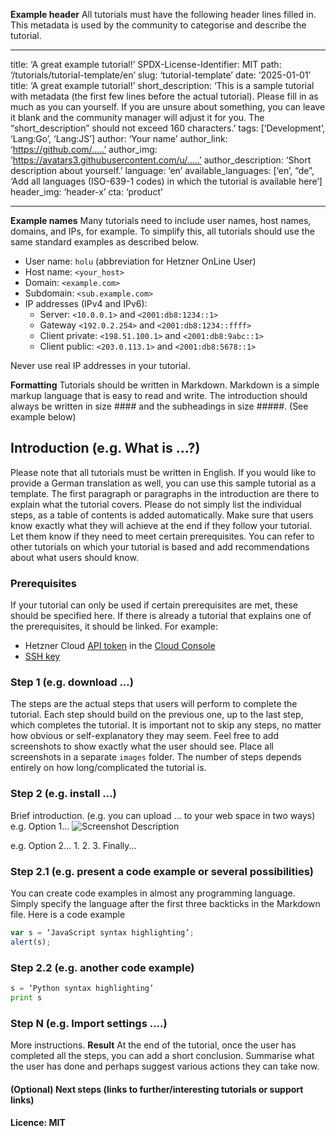 **Example header**
All tutorials must have the following header lines filled in. This metadata is used by the community to categorise and describe the tutorial.

---
title: ‘A great example tutorial!’
SPDX-License-Identifier: MIT
path: ‘/tutorials/tutorial-template/en’
slug: ‘tutorial-template’
date: ‘2025-01-01’
title: ‘A great example tutorial!’
short_description: ‘This is a sample tutorial with metadata (the first few lines before the actual tutorial). Please fill in as much as you can yourself. If you are unsure about something, you can leave it blank and the community manager will adjust it for you. The “short_description” should not exceed 160 characters.’
tags: [‘Development’, ‘Lang:Go’, ‘Lang:JS’]
author: ‘Your name’
author_link: ‘https://github.com/.....’
author_img: ‘https://avatars3.githubusercontent.com/u/.....’
author_description: ‘Short description about yourself.’
language: ‘en’
available_languages: [‘en’, “de”, ‘Add all languages (ISO-639-1 codes) in which the tutorial is available here’]
header_img: ‘header-x’
cta: ‘product’

---

**Example names**
Many tutorials need to include user names, host names, domains, and IPs, for example. To simplify this, all tutorials should use the same standard examples as described below.
* User name: `holu` (abbreviation for Hetzner OnLine User)
* Host name: `<your_host>`
* Domain: `<example.com>`
* Subdomain: `<sub.example.com>`
* IP addresses (IPv4 and IPv6):
    * Server: `<10.0.0.1>` and `<2001:db8:1234::1>` 
    * Gateway `<192.0.2.254>` and `<2001:db8:1234::ffff>`
    * Client private: `<198.51.100.1>` and `<2001:db8:9abc::1>`   
    * Client public: `<203.0.113.1>` and `<2001:db8:5678::1>`

Never use real IP addresses in your tutorial.

**Formatting**
Tutorials should be written in Markdown. Markdown is a simple markup language that is easy to read and write.
The introduction should always be written in size #### and the subheadings in size #####. (See example below)

## Introduction (e.g. What is ...?)

Please note that all tutorials must be written in English. If you would like to provide a German translation as well, you can use this sample tutorial as a template.
The first paragraph or paragraphs in the introduction are there to explain what the tutorial covers. Please do not simply list the individual steps, as a table of contents is added automatically. Make sure that users know exactly what they will achieve at the end if they follow your tutorial. Let them know if they need to meet certain prerequisites.
You can refer to other tutorials on which your tutorial is based and add recommendations about what users should know.

### Prerequisites

If your tutorial can only be used if certain prerequisites are met, these should be specified here.
If there is already a tutorial that explains one of the prerequisites, it should be linked.
For example:
* Hetzner Cloud [API token](https://docs.hetzner.com/de/cloud/api/getting-started/generating-api-token) in the [Cloud Console](https://console.hetzner.cloud/)
* [SSH key](https://community.hetzner.com/tutorials/howto-ssh-key/de)

### Step 1 (e.g. download ...)

The steps are the actual steps that users will perform to complete the tutorial.
Each step should build on the previous one, up to the last step, which completes the tutorial.
It is important not to skip any steps, no matter how obvious or self-explanatory they may seem.
Feel free to add screenshots to show exactly what the user should see. Place all screenshots in a separate `images` folder.
The number of steps depends entirely on how long/complicated the tutorial is.

### Step 2 (e.g. install ...)

Brief introduction. (e.g. you can upload ... to your web space in two ways)
e.g. Option 1...
![Screenshot Description](images/screenshot_description.png)

e.g. Option 2...
1.
2.
3.
Finally...

### Step 2.1 (e.g. present a code example or several possibilities)

You can create code examples in almost any programming language.
Simply specify the language after the first three backticks in the Markdown file.
Here is a code example

```javascript
var s = ‘JavaScript syntax highlighting’;
alert(s);
```

### Step 2.2 (e.g. another code example)

```python
s = ‘Python syntax highlighting’
print s
```

### Step N (e.g. Import settings ....)
More instructions.
**Result**
At the end of the tutorial, once the user has completed all the steps, you can add a short conclusion. Summarise what the user has done and perhaps suggest various actions they can take now.

#### (Optional) Next steps (links to further/interesting tutorials or support links)

#### Licence: MIT
<!--
Contributor's Certificate of Origin
By making a contribution to this project, I certify that:
(a) The contribution was created in whole or in part by me and I have
    the right to submit it under the licence indicated in the file; or
(b) The contribution is based upon previous work that, to the best of my
    knowledge, is covered under an appropriate licence and I have the
    
right under that licence to submit that work with modifications,
    whether created in whole or in part by me, under the same licence
    (unless I am permitted to submit under a different licence), as
    indicated in the file; or
(c) The contribution was provided directly to me by some other person
    who certified (a), (b) or (c) and I have not modified it.
(d) I understand and agree that this project and the contribution are
public and that a record of the contribution (including all personal
information I submit with it, including my sign-off) is maintained
indefinitely and may be redistributed consistent with this project
or the licence(s) involved.
Signed-off-by: [submitter's name and email address here]
-->